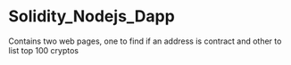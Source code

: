 # Solidity_Nodejs_Dapp
Contains two web pages, one to find if an address is contract and other to list top 100 cryptos 
